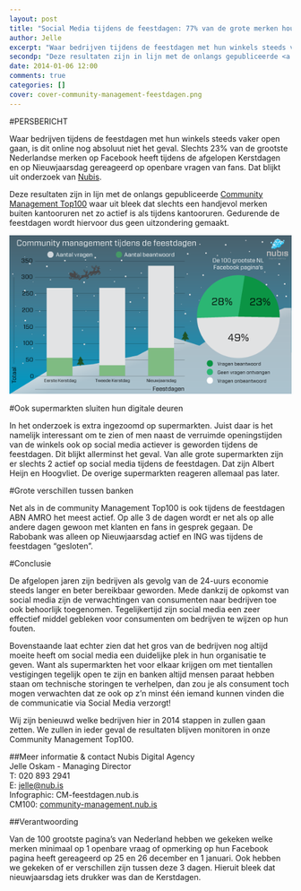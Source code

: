 ```yaml
---
layout: post
title: "Social Media tijdens de feestdagen: 77% van de grote merken houdt digitale deuren gesloten"
author: Jelle
excerpt: "Waar bedrijven tijdens de feestdagen met hun winkels steeds vaker open gaan, is dit online nog absoluut niet het geval. Slechts 23% van de grootste Nederlandse merken op Facebook heeft tijdens de afgelopen Kerstdagen en op nieuwjaarsdag gereageerd op openbare vragen van fans. Dat blijkt uit onderzoek van <a href='https://nub.is' target='_blank'>Nubis</a>."
secondp: "Deze resultaten zijn in lijn met de onlangs gepubliceerde <a href='http://bit.ly/cmtop100' target='_blank'> Community Management Top100</a> waar uit bleek dat slechts een handjevol merken buiten kantooruren net zo actief is als tijdens kantooruren. Gedurende de feestdagen wordt hiervoor dus geen uitzondering gemaakt."
date: 2014-01-06 12:00
comments: true
categories: []
cover: cover-community-management-feestdagen.png
---
```

#PERSBERICHT

Waar bedrijven tijdens de feestdagen met hun winkels steeds vaker open gaan, is dit online nog absoluut niet het geval. Slechts 23% van de grootste Nederlandse merken op Facebook heeft tijdens de afgelopen Kerstdagen en op Nieuwjaarsdag gereageerd op openbare vragen van fans. Dat blijkt uit onderzoek van <a href="https://nub.is" target="_blank\">Nubis</a>.


Deze resultaten zijn in lijn met de onlangs gepubliceerde <a href="http://bit.ly/cmtop100" target="_blank"> Community Management Top100</a> waar uit bleek dat slechts een handjevol merken buiten kantooruren net zo actief is als tijdens kantooruren. Gedurende de feestdagen wordt hiervoor dus geen uitzondering gemaakt.


![Infograpic Community Management tijdens de feestdagen](/assets/blog/img/2014-01-06-Community-management-tijdens-de-feestdagen.png)


#Ook supermarkten sluiten hun digitale deuren

In het onderzoek is extra ingezoomd op supermarkten. Juist daar is het namelijk interessant om te zien of men naast de verruimde openingstijden van de winkels ook op social media actiever is geworden tijdens de feestdagen. Dit blijkt allerminst het geval. Van alle grote supermarkten zijn er slechts 2 actief op social media tijdens de feestdagen. Dat zijn Albert Heijn en Hoogvliet. De overige supermarkten reageren allemaal pas later.


#Grote verschillen tussen banken

Net als in de community Management Top100 is ook tijdens de feestdagen ABN AMRO het meest actief. Op alle 3 de dagen wordt er net als op alle andere dagen gewoon met klanten en fans in gesprek gegaan. De Rabobank was alleen op Nieuwjaarsdag actief en ING was tijdens de feestdagen “gesloten”.


#Conclusie

De afgelopen jaren zijn bedrijven als gevolg van de 24-uurs economie steeds langer en beter bereikbaar geworden. Mede dankzij de opkomst van social media zijn de verwachtingen van consumenten naar bedrijven toe ook behoorlijk toegenomen. Tegelijkertijd zijn social media een zeer effectief middel gebleken voor consumenten om bedrijven te wijzen op hun fouten.

Bovenstaande laat echter zien dat het gros van de bedrijven nog altijd moeite heeft om social media een duidelijke plek in hun organisatie te geven. Want als supermarkten het voor elkaar krijgen om met tientallen vestigingen tegelijk open te zijn en banken altijd mensen paraat hebben staan om technische storingen te verhelpen, dan zou je als consument toch mogen verwachten dat ze ook op z’n minst één iemand kunnen vinden die de communicatie via Social Media verzorgt!

Wij zijn benieuwd welke bedrijven hier in 2014 stappen in zullen gaan zetten. We zullen in ieder geval de resultaten blijven monitoren in onze Community Management Top100.


##Meer informatie & contact
Nubis Digital Agency<br>
Jelle Oskam - Managing Director<br>
T: 020 893 2941<br>
E: <a href="mailto:jelle@nub.is">jelle@nub.is</a><br>
Infographic: CM-feestdagen.nub.is<br>
CM100: <a href="community-management.nub.is">community-management.nub.is</a>


##Verantwoording

Van de 100 grootste pagina’s van Nederland hebben we gekeken welke merken minimaal op 1 openbare vraag of opmerking op hun Facebook pagina heeft gereageerd op 25 en 26 december en 1 januari. Ook hebben we gekeken of er verschillen zijn tussen deze 3 dagen. Hieruit bleek dat nieuwjaarsdag iets drukker was dan de Kerstdagen.

